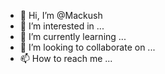 - 👋 Hi, I’m @Mackush
- 👀 I’m interested in ...
- 🌱 I’m currently learning ...
- 💞️ I’m looking to collaborate on ...
- 📫 How to reach me ...

<!---
Mackush/Mackush is a ✨ special ✨ repository because its `README.md` (this file) appears on your GitHub profile.
You can click the Preview link to take a look at your changes.
--->
